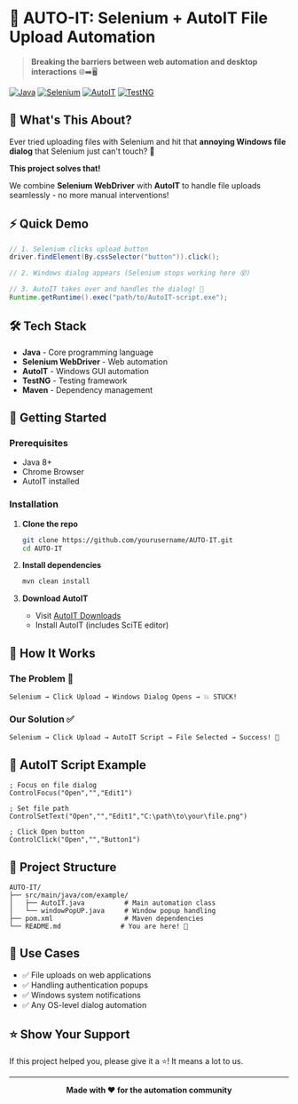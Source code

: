 # 🚀 AUTO-IT: Selenium + AutoIT File Upload Automation

> **Breaking the barriers between web automation and desktop interactions** 🌐➡️🖥️

[![Java](https://img.shields.io/badge/Java-ED8B00?style=for-the-badge&logo=java&logoColor=white)](https://www.java.com)
[![Selenium](https://img.shields.io/badge/Selenium-43B02A?style=for-the-badge&logo=selenium&logoColor=white)](https://selenium.dev)
[![AutoIT](https://img.shields.io/badge/AutoIT-1C4E80?style=for-the-badge&logo=windows&logoColor=white)](https://www.autoitscript.com)
[![TestNG](https://img.shields.io/badge/TestNG-FF6B35?style=for-the-badge&logo=testng&logoColor=white)](https://testng.org)

## 🎯 What's This About?

Ever tried uploading files with Selenium and hit that **annoying Windows file dialog** that Selenium just can't touch? 😤

**This project solves that!** 

We combine **Selenium WebDriver** with **AutoIT** to handle file uploads seamlessly - no more manual interventions!

## ⚡ Quick Demo

```java
// 1. Selenium clicks upload button
driver.findElement(By.cssSelector("button")).click();

// 2. Windows dialog appears (Selenium stops working here 😵)

// 3. AutoIT takes over and handles the dialog! 🎉
Runtime.getRuntime().exec("path/to/AutoIT-script.exe");
```

## 🛠️ Tech Stack

- **Java** - Core programming language
- **Selenium WebDriver** - Web automation
- **AutoIT** - Windows GUI automation
- **TestNG** - Testing framework
- **Maven** - Dependency management

## 🚀 Getting Started

### Prerequisites
- Java 8+
- Chrome Browser
- AutoIT installed

### Installation

1. **Clone the repo**
   ```bash
   git clone https://github.com/yourusername/AUTO-IT.git
   cd AUTO-IT
   ```

2. **Install dependencies**
   ```bash
   mvn clean install
   ```

3. **Download AutoIT**
   - Visit [AutoIT Downloads](https://www.autoitscript.com/site/autoit/downloads/)
   - Install AutoIT (includes SciTE editor)

## 📝 How It Works

### The Problem 🤔
```
Selenium → Click Upload → Windows Dialog Opens → 💥 STUCK!
```

### Our Solution ✅
```
Selenium → Click Upload → AutoIT Script → File Selected → Success! 🎉
```

## 🔧 AutoIT Script Example

```autoit
; Focus on file dialog
ControlFocus("Open","","Edit1")

; Set file path
ControlSetText("Open","","Edit1","C:\path\to\your\file.png")

; Click Open button
ControlClick("Open","","Button1")
```

## 📁 Project Structure

```
AUTO-IT/
├── src/main/java/com/example/
│   ├── AutoIT.java          # Main automation class
│   └── windowPopUP.java     # Window popup handling
├── pom.xml                  # Maven dependencies
└── README.md               # You are here! 📍
```

## 🎯 Use Cases

- ✅ File uploads on web applications
- ✅ Handling authentication popups
- ✅ Windows system notifications
- ✅ Any OS-level dialog automation


## ⭐ Show Your Support

If this project helped you, please give it a ⭐! It means a lot to us.

---

<div align="center">
  <strong>Made with ❤️ for the automation community</strong>
</div>
